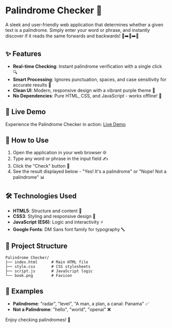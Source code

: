 # Palindrome Checker 🔄

A sleek and user-friendly web application that determines whether a given text is a palindrome. Simply enter your word or phrase, and instantly discover if it reads the same forwards and backwards! 📝➡️🔄➡️📝

## ✨ Features

- **Real-time Checking**: Instant palindrome verification with a single click 🔍
- **Smart Processing**: Ignores punctuation, spaces, and case sensitivity for accurate results 🧠
- **Clean UI**: Modern, responsive design with a vibrant purple theme 🎨
- **No Dependencies**: Pure HTML, CSS, and JavaScript - works offline! 🚀

## 🚀 Live Demo

Experience the Palindrome Checker in action: [Live Demo](https://iam269.github.io/Palindrome-Checker/)

## 📖 How to Use

1. Open the application in your web browser 🌐
2. Type any word or phrase in the input field ✍️
3. Click the "Check" button 🔘
4. See the result displayed below - "Yes! It's a palindrome" or "Nope! Not a palindrome" 📊

## 🛠️ Technologies Used

- **HTML5**: Structure and content 📄
- **CSS3**: Styling and responsive design 🎨
- **JavaScript (ES6)**: Logic and interactivity ⚡
- **Google Fonts**: DM Sans font family for typography 🔤

## 📁 Project Structure

```
Palindrome Checker/
├── index.html      # Main HTML file
├── style.css       # CSS stylesheets
├── script.js       # JavaScript logic
└── book.png        # Favicon
```

## 🎯 Examples

- **Palindrome**: "radar", "level", "A man, a plan, a canal: Panama" ✅
- **Not a Palindrome**: "hello", "world", "openai" ❌

Enjoy checking palindromes! 🎉